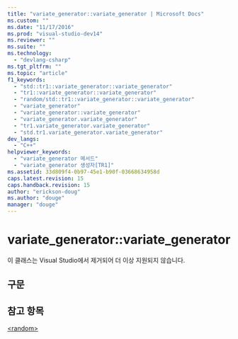 ```yaml
---
title: "variate_generator::variate_generator | Microsoft Docs"
ms.custom: ""
ms.date: "11/17/2016"
ms.prod: "visual-studio-dev14"
ms.reviewer: ""
ms.suite: ""
ms.technology: 
  - "devlang-csharp"
ms.tgt_pltfrm: ""
ms.topic: "article"
f1_keywords: 
  - "std::tr1::variate_generator::variate_generator"
  - "tr1::variate_generator::variate_generator"
  - "random/std::tr1::variate_generator::variate_generator"
  - "variate_generator"
  - "variate_generator::variate_generator"
  - "variate_generator.variate_generator"
  - "tr1.variate_generator.variate_generator"
  - "std.tr1.variate_generator.variate_generator"
dev_langs: 
  - "C++"
helpviewer_keywords: 
  - "variate_generator 메서드"
  - "variate_generator 생성자[TR1]"
ms.assetid: 33d809f4-0b97-45e1-b90f-03668634958d
caps.latest.revision: 15
caps.handback.revision: 15
author: "erickson-doug"
ms.author: "douge"
manager: "douge"
---
```

# variate_generator::variate_generator
이 클래스는 Visual Studio에서 제거되어 더 이상 지원되지 않습니다.  
  
## 구문  
  
## 참고 항목  
 [\<random\>](../standard-library/random.md)